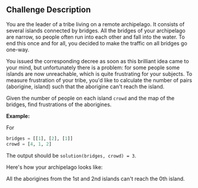 ## Challenge Description

You are the leader of a tribe living on a remote archipelago. It consists of several islands connected by bridges. All the bridges of your archipelago are narrow, so people often run into each other and fall into the water. To end this once and for all, you decided to make the traffic on all bridges go one-way.

You issued the corresponding decree as soon as this brilliant idea came to your mind, but unfortunately there is a problem: for some people some islands are now unreachable, which is quite frustrating for your subjects. To measure frustration of your tribe, you'd like to calculate the number of pairs (aborigine, island) such that the aborigine can't reach the island.

Given the number of people on each island `crowd` and the map of the bridges, find frustrations of the aborigines.

**Example:**

For

```python
bridges = [[1], [2], [1]]
crowd = [4, 1, 2]
```

The output should be `solution(bridges, crowd) = 3`.

Here's how your archipelago looks like:

All the aborigines from the 1st and 2nd islands can't reach the 0th island.